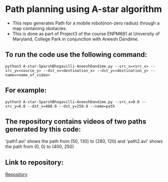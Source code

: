 # Path planning using A-star algorithm
- This repo generates Path for a mobile robot(non-zero radius) through a map containing obstacles.
- This is done as part of Project3 of the course ENPM661 at University of Maryland, College Park in conjunction with Aneesh Dandime.

## To run the code use the following command:
`python3 A-star-SparshBhogavilli-AneeshDandime.py --src_x=<src_x> --src_y=<source_y> --dst_x=<destination_x> --dst_y=<destination_y> --name=<name_of_video>`

## For example:
`python3 A-star-SparshBhogavilli-AneeshDandime.py --src_x=0.0 --src_y=0.0 --dst_x=400.0 --dst_y=250.0 --name=path`

## The repository contains videos of two paths generated by this code:
'path1.avi' shows the path from (50, 130) to (280, 120) and 'path2.avi' shows the path from (0, 0) to (400, 250)

## Link to repository:
[Repository](https://github.com/sparsh-b/A-star_mobile-robot)
